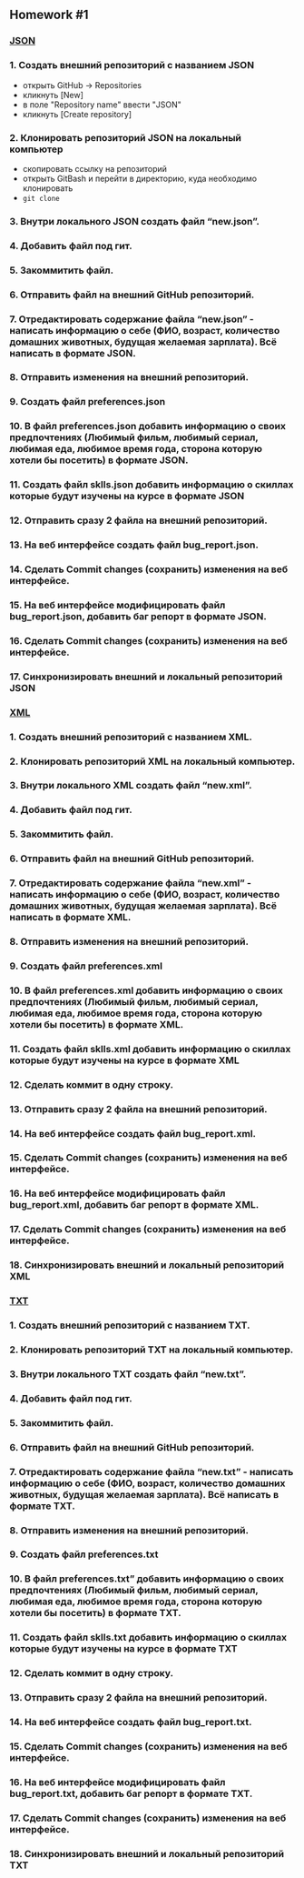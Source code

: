 ## Homework #1

### [JSON](https://github.com/jktrigger99/JSON)
### 1. Создать внешний репозиторий c названием JSON
- открыть GitHub -> Repositories
- кликнуть [New]
- в поле "Repository name" ввести "JSON"
- кликнуть [Create repository]
  
### 2. Клонировать репозиторий JSON на локальный компьютер
- скопировать ссылку на репозиторий
- открыть GitBash и перейти в директорию, куда необходимо клонировать
- `git clone `

### 3. Внутри локального JSON создать файл “new.json”.
### 4. Добавить файл под гит.
### 5. Закоммитить файл.
### 6. Отправить файл на внешний GitHub репозиторий.
### 7. Отредактировать содержание файла “new.json” - написать информацию о себе (ФИО, возраст, количество домашних животных, будущая желаемая зарплата). Всё написать в формате JSON.
### 8. Отправить изменения на внешний репозиторий.
### 9. Создать файл preferences.json
### 10. В файл preferences.json добавить информацию о своих предпочтениях (Любимый фильм, любимый сериал, любимая еда, любимое время года, сторона которую хотели бы посетить) в формате JSON.
### 11. Создать файл sklls.json добавить информацию о скиллах которые будут изучены на курсе в формате JSON
### 12. Отправить сразу 2 файла на внешний репозиторий.
### 13. На веб интерфейсе создать файл bug_report.json.
### 14. Сделать Commit changes (сохранить) изменения на веб интерфейсе.
### 15. На веб интерфейсе модифицировать файл bug_report.json, добавить баг репорт в формате JSON.
### 16. Сделать Commit changes (сохранить) изменения на веб интерфейсе.
### 17. Синхронизировать внешний и локальный репозиторий JSON


### [XML](https://github.com/jktrigger99/XML)
### 1. Создать внешний репозиторий c названием XML.
### 2. Клонировать репозиторий XML на локальный компьютер.
### 3. Внутри локального XML создать файл “new.xml”.
### 4. Добавить файл под гит.
### 5. Закоммитить файл.
### 6. Отправить файл на внешний GitHub репозиторий.
### 7. Отредактировать содержание файла “new.xml” - написать информацию о себе (ФИО, возраст, количество домашних животных, будущая желаемая зарплата). Всё написать в формате XML.
### 8. Отправить изменения на внешний репозиторий.
### 9. Создать файл preferences.xml
### 10. В файл preferences.xml добавить информацию о своих предпочтениях (Любимый фильм, любимый сериал, любимая еда, любимое время года, сторона которую хотели бы посетить) в формате XML.
### 11. Создать файл sklls.xml добавить информацию о скиллах которые будут изучены на курсе в формате XML
### 12. Сделать коммит в одну строку.
### 13. Отправить сразу 2 файла на внешний репозиторий.
### 14. На веб интерфейсе создать файл bug_report.xml.
### 15. Сделать Commit changes (сохранить) изменения на веб интерфейсе.
### 16. На веб интерфейсе модифицировать файл bug_report.xml, добавить баг репорт в формате XML.
### 17. Сделать Commit changes (сохранить) изменения на веб интерфейсе.
### 18. Синхронизировать внешний и локальный репозиторий XML


### [TXT](https://github.com/jktrigger99/TXT)
### 1. Создать внешний репозиторий c названием TXT.
### 2. Клонировать репозиторий TXT на локальный компьютер.
### 3. Внутри локального TXT создать файл “new.txt”.
### 4. Добавить файл под гит.
### 5. Закоммитить файл.
### 6. Отправить файл на внешний GitHub репозиторий.
### 7. Отредактировать содержание файла “new.txt” - написать информацию о себе (ФИО, возраст, количество домашних животных, будущая желаемая зарплата). Всё написать в формате TXT.
### 8. Отправить изменения на внешний репозиторий.
### 9. Создать файл preferences.txt
### 10. В файл preferences.txt” добавить информацию о своих предпочтениях (Любимый фильм, любимый сериал, любимая еда, любимое время года, сторона которую хотели бы посетить) в формате TXT.
### 11. Создать файл sklls.txt добавить информацию о скиллах которые будут изучены на курсе в формате TXT
### 12. Сделать коммит в одну строку.
### 13. Отправить сразу 2 файла на внешний репозиторий.
### 14. На веб интерфейсе создать файл bug_report.txt.
### 15. Сделать Commit changes (сохранить) изменения на веб интерфейсе.
### 16. На веб интерфейсе модифицировать файл bug_report.txt, добавить баг репорт в формате TXT.
### 17. Сделать Commit changes (сохранить) изменения на веб интерфейсе.
### 18. Синхронизировать внешний и локальный репозиторий TXT

